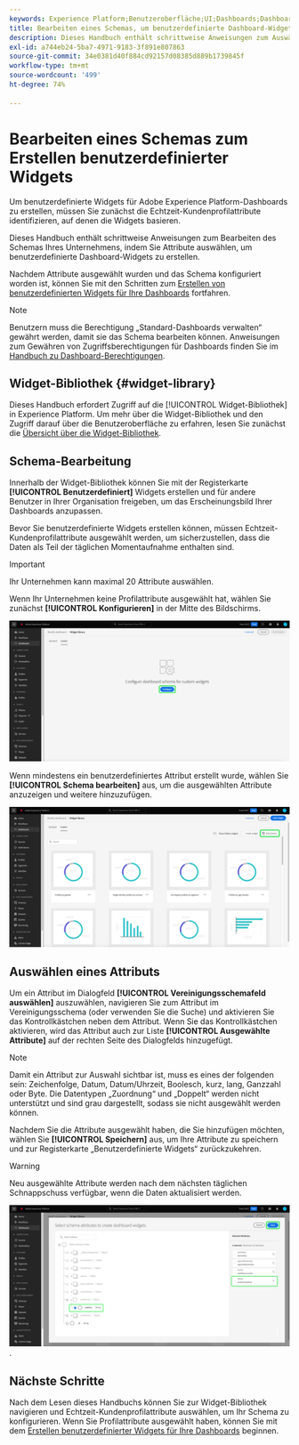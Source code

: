 ```yaml
---
keywords: Experience Platform;Benutzeroberfläche;UI;Dashboards;Dashboard;Profile;Segmente;Ziele;Lizenzverwendung
title: Bearbeiten eines Schemas, um benutzerdefinierte Dashboard-Widgets zu erstellen
description: Dieses Handbuch enthält schrittweise Anweisungen zum Auswählen von Attributen und Konfigurieren des Schemas Ihres Unternehmens, um benutzerdefinierte Widgets für Adobe Experience Platform-Dashboards zu erstellen.
exl-id: a744eb24-5ba7-4971-9183-3f891e807863
source-git-commit: 34e0381d40f884cd92157d08385d889b1739845f
workflow-type: tm+mt
source-wordcount: '499'
ht-degree: 74%

---
```


# Bearbeiten eines Schemas zum Erstellen benutzerdefinierter Widgets

Um benutzerdefinierte Widgets für Adobe Experience Platform-Dashboards zu erstellen, müssen Sie zunächst die Echtzeit-Kundenprofilattribute identifizieren, auf denen die Widgets basieren.

Dieses Handbuch enthält schrittweise Anweisungen zum Bearbeiten des Schemas Ihres Unternehmens, indem Sie Attribute auswählen, um benutzerdefinierte Dashboard-Widgets zu erstellen.

Nachdem Attribute ausgewählt wurden und das Schema konfiguriert worden ist, können Sie mit den Schritten zum [Erstellen von benutzerdefinierten Widgets für Ihre Dashboards](custom-widgets.md) fortfahren.

>[!NOTE]
>
>Benutzern muss die Berechtigung „Standard-Dashboards verwalten“ gewährt werden, damit sie das Schema bearbeiten können. Anweisungen zum Gewähren von Zugriffsberechtigungen für Dashboards finden Sie im [Handbuch zu Dashboard-Berechtigungen](../permissions.md).

## Widget-Bibliothek {#widget-library}

Dieses Handbuch erfordert Zugriff auf die [!UICONTROL Widget-Bibliothek] in Experience Platform. Um mehr über die Widget-Bibliothek und den Zugriff darauf über die Benutzeroberfläche zu erfahren, lesen Sie zunächst die [Übersicht über die Widget-Bibliothek](widget-library.md).

## Schema-Bearbeitung

Innerhalb der Widget-Bibliothek können Sie mit der Registerkarte **[!UICONTROL Benutzerdefiniert]** Widgets erstellen und für andere Benutzer in Ihrer Organisation freigeben, um das Erscheinungsbild Ihrer Dashboards anzupassen.

Bevor Sie benutzerdefinierte Widgets erstellen können, müssen Echtzeit-Kundenprofilattribute ausgewählt werden, um sicherzustellen, dass die Daten als Teil der täglichen Momentaufnahme enthalten sind.

>[!IMPORTANT]
>
>Ihr Unternehmen kann maximal 20 Attribute auswählen.

Wenn Ihr Unternehmen keine Profilattribute ausgewählt hat, wählen Sie zunächst **[!UICONTROL Konfigurieren]** in der Mitte des Bildschirms.

![Die Registerkarte &quot;Benutzerdefiniert&quot;im Arbeitsbereich der Widget-Bibliothek mit hervorgehobener Option &quot;Konfigurieren&quot;.](../images/customization/configure-schema.png)

Wenn mindestens ein benutzerdefiniertes Attribut erstellt wurde, wählen Sie **[!UICONTROL Schema bearbeiten]** aus, um die ausgewählten Attribute anzuzeigen und weitere hinzuzufügen.

![Die Registerkarte &quot;Benutzerdefiniert&quot;im Arbeitsbereich der Widget-Bibliothek mit hervorgehobenem Bearbeitungsschema.](../images/customization/edit-schema.png)

## Auswählen eines Attributs

Um ein Attribut im Dialogfeld **[!UICONTROL Vereinigungsschemafeld auswählen]** auszuwählen, navigieren Sie zum Attribut im Vereinigungsschema (oder verwenden Sie die Suche) und aktivieren Sie das Kontrollkästchen neben dem Attribut. Wenn Sie das Kontrollkästchen aktivieren, wird das Attribut auch zur Liste **[!UICONTROL Ausgewählte Attribute]** auf der rechten Seite des Dialogfelds hinzugefügt.

>[!NOTE]
>
>Damit ein Attribut zur Auswahl sichtbar ist, muss es eines der folgenden sein: Zeichenfolge, Datum, Datum/Uhrzeit, Boolesch, kurz, lang, Ganzzahl oder Byte. Die Datentypen „Zuordnung“ und „Doppelt“ werden nicht unterstützt und sind grau dargestellt, sodass sie nicht ausgewählt werden können.

Nachdem Sie die Attribute ausgewählt haben, die Sie hinzufügen möchten, wählen Sie **[!UICONTROL Speichern]** aus, um Ihre Attribute zu speichern und zur Registerkarte „Benutzerdefinierte Widgets“ zurückzukehren.

>[!WARNING]
>Neu ausgewählte Attribute werden nach dem nächsten täglichen Schnappschuss verfügbar, wenn die Daten aktualisiert werden.

![Das Dialogfeld zur Auswahl von Schemaattributen mit hervorgehobenen Attributen und Speichern](../images/customization/select-attribute.png).

## Nächste Schritte

Nach dem Lesen dieses Handbuchs können Sie zur Widget-Bibliothek navigieren und Echtzeit-Kundenprofilattribute auswählen, um Ihr Schema zu konfigurieren. Wenn Sie Profilattribute ausgewählt haben, können Sie mit dem [Erstellen benutzerdefinierter Widgets für Ihre Dashboards](custom-widgets.md) beginnen.
